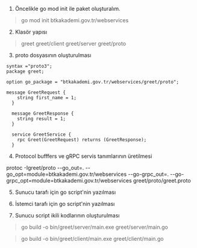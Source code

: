 1. Öncelikle go mod init ile paket oluşturalım.
> go mod init btkakademi.gov.tr/webservices

2. Klasör yapısı 

> greet
> greet/client
> greet/server
> greet/proto 

3. proto dosyasının oluşturulması 

```
syntax ="proto3";
package greet;

option go_package = "btkakademi.gov.tr/webservices/greet/proto";

message GreetRequest {
    string first_name = 1;
  }
  
  message GreetResponse {
    string result = 1;
  }

  service GreetService {
    rpc Greet(GreetRequest) returns (GreetResponse);
  }
```

4. Protocol bufffers ve gRPC servis tanımlarının üretilmesi 

protoc -Igreet/proto --go_out=. --go_opt=module=btkakademi.gov.tr/webservices --go-grpc_out=. --go-grpc_opt=module=btkakademi.gov.tr/webservices greet/proto/greet.proto

5. Sunucu tarafı için go script'nin yazılması

6. İstemci tarafı için go script'nin yazılması

7. Sunucu script ikili kodlarının oluşturulması 

> go build -o bin/greet/server/main.exe greet/server/main.go

> go build -o bin/greet/client/main.exe greet/client/main.go